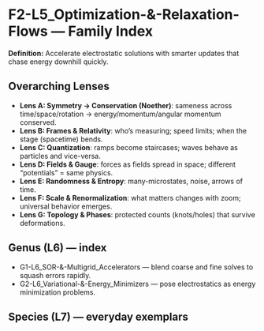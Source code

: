 # F2-L5_Optimization-&-Relaxation-Flows — Family Index
**Definition:** Accelerate electrostatic solutions with smarter updates that chase energy downhill quickly.
## Overarching Lenses

- **Lens A: Symmetry -> Conservation (Noether)**: sameness across time/space/rotation → energy/momentum/angular momentum conserved.
- **Lens B: Frames & Relativity**: who’s measuring; speed limits; when the stage (spacetime) bends.
- **Lens C: Quantization**: ramps become staircases; waves behave as particles and vice-versa.
- **Lens D: Fields & Gauge**: forces as fields spread in space; different “potentials” = same physics.
- **Lens E: Randomness & Entropy**: many-microstates, noise, arrows of time.
- **Lens F: Scale & Renormalization**: what matters changes with zoom; universal behavior emerges.
- **Lens G: Topology & Phases**: protected counts (knots/holes) that survive deformations.

## Genus (L6) — index
- G1-L6_SOR-&-Multigrid_Accelerators — blend coarse and fine solves to squash errors rapidly.
- G2-L6_Variational-&-Energy_Minimizers — pose electrostatics as energy minimization problems.
## Species (L7) — everyday exemplars
